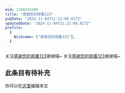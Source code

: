 ```yaml
---
mid: 1369335586
title: "感谢您的观看123"
pubDate: "2024-11-04T11:22:09.017Z"
updatedDate: "2024-11-04T11:22:09.017Z"
profile:
  {
    Nickname: ["感谢您的观看123"],
  }
---
```


关注[感谢您的观看123](https://space.bilibili.com/1369335586)谢谢喵~ 关注[感谢您的观看123](https://space.bilibili.com/1369335586)谢谢喵~

## 此条目有待补充
你可以在[这里](https://github.com/Yuhanawa/VTuber.ICU-Content/edit/master/v/感谢您的观看123/index.md)编辑本文
